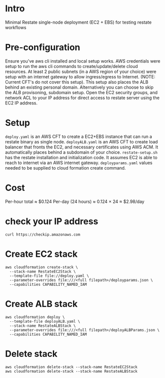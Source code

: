 # Intro
Minimal Restate single-node deployment (EC2 + EBS) for testing restate workflows

# Pre-configuration
Ensure you've aws cli installed and local setup works. AWS credentials were setup to run the aws cli commands to create/update/delete cloud resources. At least 2 public subnets (in a AWS region of your choice) were setup with an internet gateway to allow ingress/egress to Internet. (NOTE: Current CFT's do not cover this setup). 
This setup also places the ALB behind an existing personal domain. Alternatively you can choose to skip the ALB provisoning, subdomain setup. Open the EC2 security groups, and network ACL to your IP address for direct access to restate server using the EC2 IP address.

# Setup
`deploy.yaml` is an AWS CFT  to create a EC2+EBS instance that can run a restate binary as single node.
`deployALB.yaml` is an AWS CFT to create load balancer that fronts the EC2, and necessary certificates using AWS ACM. It automatically places behind a subdomain of your choice.
`restate-setup.sh` has the restate installation and initialization code. It assumes EC2 is able to reach to internet via an AWS internet gateway.
`deployparams.yaml` values needed to be supplied to cloud formation create command.

# Cost
Per-hour total ≈ $0.124
Per-day (24 hours) ≈ 0.124 × 24 ≈ $2.98/day

# check your IP address
```
curl https://checkip.amazonaws.com
```

# Create EC2 stack
```
aws cloudformation create-stack \
  --stack-name RestateEC2Stack \
  --template-file file://deploy.yaml \
  --parameter-overrides file:///<full filepath>/deployparams.json \
  --capabilities CAPABILITY_NAMED_IAM

```

# Create ALB stack
```
aws cloudformation deploy \
  --template-file deployALB.yaml \
  --stack-name RestateALBStack \
  --parameter-overrides file:///<full filepath>/deployALBParams.json \
  --capabilities CAPABILITY_NAMED_IAM

```

# Delete stack

```
aws cloudformation delete-stack --stack-name RestateEC2Stack
aws cloudformation delete-stack --stack-name RestateALBStack
```